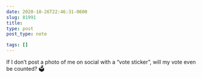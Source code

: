 ```yaml
---
date: 2020-10-26T22:46:31-0600
slug: 81991
title: 
type: post
post_type: note

tags: []
---
```

If I don’t post a photo of me on social with a “vote sticker”, will my vote even be counted? 🗳




